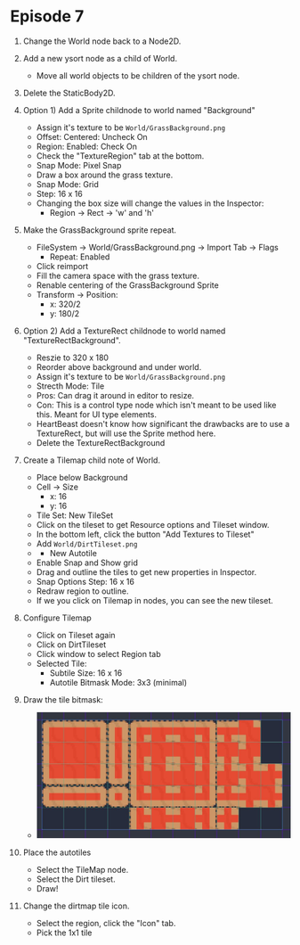 # Episode 7

1. Change the World node back to a Node2D.

1. Add a new ysort node as a child of World.

    - Move all world objects to be children of the ysort node.

1. Delete the StaticBody2D.

1. Option 1) Add a Sprite childnode to world named "Background"

    - Assign it's texture to be ```World/GrassBackground.png```
    - Offset: Centered: Uncheck On
    - Region: Enabled: Check On
    - Check the "TextureRegion" tab at the bottom.
    - Snap Mode: Pixel Snap
    - Draw a box around the grass texture.
    - Snap Mode: Grid
    - Step: 16 x 16
    - Changing the box size will change the values in the Inspector:
        - Region -> Rect -> 'w' and 'h'

1. Make the GrassBackground sprite repeat.

    - FileSystem -> World/GrassBackground.png -> Import Tab -> Flags
        - Repeat: Enabled
    - Click reimport
    - Fill the camera space with the grass texture.
    - Renable centering of the GrassBackground Sprite
    - Transform -> Position:
        - x: 320/2
        - y: 180/2

1. Option 2) Add a TextureRect childnode to world named "TextureRectBackground".

    - Reszie to 320 x 180
    - Reorder above background and under world.
    - Assign it's texture to be ```World/GrassBackground.png```
    - Strecth Mode: Tile
    - Pros: Can drag it around in editor to resize.
    - Con: This is a control type node which isn't meant to be used like this. Meant for UI type elements.
    - HeartBeast doesn't know how significant the drawbacks are to use a TextureRect, but will use the Sprite method here.
    - Delete the TextureRectBackground

1. Create a Tilemap child note of World.

    - Place below Background
    - Cell -> Size
        - x: 16
        - y: 16
    - Tile Set: New TileSet
    - Click on the tileset to get Resource options and Tileset window.
    - In the bottom left, click the button "Add Textures to Tileset"
    - Add ```World/DirtTileset.png```
    - + New Autotile
    - Enable Snap and Show grid
    - Drag and outline the tiles to get new properties in Inspector.
    - Snap Options
        Step: 16 x 16
    - Redraw region to outline.
    - If we you click on Tilemap in nodes, you can see the new tileset.

1. Configure Tilemap

    - Click on Tileset again
    - Click on DirtTileset
    - Click window to select Region tab
    - Selected Tile:
        - Subtile Size: 16 x 16
        - Autotile Bitmask Mode: 3x3 (minimal)
 
 1. Draw the tile bitmask:
    
    - ![Dirt Bitmask](../images/dirt-tilemap.jpg)

1. Place the autotiles

    - Select the TileMap node.
    - Select the Dirt tileset.
    - Draw!

1. Change the dirtmap tile icon.

    - Select the region, click the "Icon" tab.
    - Pick the 1x1 tile
    